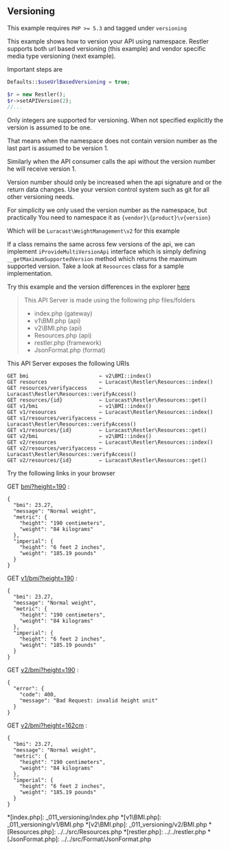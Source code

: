 ## Versioning 

 This example requires `PHP >= 5.3` and tagged under `versioning`


This example shows how to version your API using namespace. Restler supports
both url based versioning (this example) and vendor specific media type
versioning (next example).

Important steps are

```php
Defaults::$useUrlBasedVersioning = true;

$r = new Restler();
$r->setAPIVersion(2);
//...
```

Only integers are supported for versioning. When not specified explicitly the
version is assumed to be one.

That means when the namespace does not contain
version number as the last part is assumed to be version 1.

Similarly when the API consumer calls the api without the version number he
will receive version 1.

Version number should only be increased when the api signature and or the return
data changes. Use your version control system such as git for all other
versioning needs.

For simplicity we only used the version number as the namespace, but practically
You need to namespace it as `{vendor}\{product}\v{version}`

Which will be `Luracast\WeightManagement\v2` for this example

If a class remains the same across few versions of the api, we can implement
`iProvideMultiVersionApi` interface which is simply defining `__getMaximumSupportedVersion`
method which returns the maximum supported version. Take a look at `Resources`
class for a sample implementation.

Try this example and the version differences in the explorer [here](explorer/index.html#!/v2)

> This API Server is made using the following php files/folders
> 
> * index.php      (gateway)
> * v1\BMI.php      (api)
> * v2\BMI.php      (api)
> * Resources.php      (api)
> * restler.php      (framework)
> * JsonFormat.php      (format)

This API Server exposes the following URIs

    GET bmi                       ⇠ v2\BMI::index()
    GET resources                 ⇠ Luracast\Restler\Resources::index()
    GET resources/verifyaccess    ⇠ Luracast\Restler\Resources::verifyAccess()
    GET resources/{id}            ⇠ Luracast\Restler\Resources::get()
    GET v1/bmi                    ⇠ v1\BMI::index()
    GET v1/resources              ⇠ Luracast\Restler\Resources::index()
    GET v1/resources/verifyaccess ⇠ Luracast\Restler\Resources::verifyAccess()
    GET v1/resources/{id}         ⇠ Luracast\Restler\Resources::get()
    GET v2/bmi                    ⇠ v2\BMI::index()
    GET v2/resources              ⇠ Luracast\Restler\Resources::index()
    GET v2/resources/verifyaccess ⇠ Luracast\Restler\Resources::verifyAccess()
    GET v2/resources/{id}         ⇠ Luracast\Restler\Resources::get()






Try the following links in your browser

GET [bmi?height=190](index.php/bmi?height=190)
:    
~~~~~~~~~~~~~~~~~~~~~~~~~~~~~~~~
{
  "bmi": 23.27,
  "message": "Normal weight",
  "metric": {
    "height": "190 centimeters",
    "weight": "84 kilograms"
  },
  "imperial": {
    "height": "6 feet 2 inches",
    "weight": "185.19 pounds"
  }
}
~~~~~~~~~~~~~~~~~~~~~~~~~~~~~~~~

GET [v1/bmi?height=190](index.php/v1/bmi?height=190)
:    
~~~~~~~~~~~~~~~~~~~~~~~~~~~~~~~~
{
  "bmi": 23.27,
  "message": "Normal weight",
  "metric": {
    "height": "190 centimeters",
    "weight": "84 kilograms"
  },
  "imperial": {
    "height": "6 feet 2 inches",
    "weight": "185.19 pounds"
  }
}
~~~~~~~~~~~~~~~~~~~~~~~~~~~~~~~~

GET [v2/bmi?height=190](index.php/v2/bmi?height=190)
:    
~~~~~~~~~~~~~~~~~~~~~~~~~~~~~~~~
{
  "error": {
    "code": 400,
    "message": "Bad Request: invalid height unit"
  }
}
~~~~~~~~~~~~~~~~~~~~~~~~~~~~~~~~

GET [v2/bmi?height=162cm](index.php/v2/bmi?height=162cm)
:    
~~~~~~~~~~~~~~~~~~~~~~~~~~~~~~~~
{
  "bmi": 23.27,
  "message": "Normal weight",
  "metric": {
    "height": "190 centimeters",
    "weight": "84 kilograms"
  },
  "imperial": {
    "height": "6 feet 2 inches",
    "weight": "185.19 pounds"
  }
}
~~~~~~~~~~~~~~~~~~~~~~~~~~~~~~~~





*[index.php]: _011_versioning/index.php
*[v1\BMI.php]: _011_versioning/v1/BMI.php
*[v2\BMI.php]: _011_versioning/v2/BMI.php
*[Resources.php]: ../../src/Resources.php
*[restler.php]: ../../restler.php
*[JsonFormat.php]: ../../src/Format/JsonFormat.php

